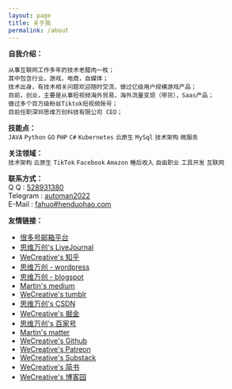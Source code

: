 ```yaml
---
layout: page
title: 关于我
permalink: /about
---
```


**自我介绍：**
```
从事互联网工作多年的技术老腊肉一枚；
其中包含行业，游戏，电商，自媒体；
技术出身，有技术相关问题欢迎随时交流，做过亿级用户规模游戏产品；
目前，创业，主要是从事短视频海外贸易，海外流量变现（带货），Saas产品；
做过多个百万级粉丝Tiktok短视频账号；
目前任职深圳思维万创科技有限公司 CEO；
```

**技能点：**  
`JAVA` `Python` `GO` `PHP` `C#` `Kubernetes` `云原生` `MySql` `技术架构` `微服务` 


**关注领域：**  
`技术架构` `云原生` `TikTok`  `Facebook` `Amazon` `睡后收入` `自由职业` `工具开发` `互联网`

**联系方式：**  
Q Q : [528931380](https://wpa.qq.com/msgrd?v=3&uin=528931380&site=qq&menu=yes)  
Telegram : [automan2022](https://t.me/automan2022)  
E-Mail : [fahuo#henduohao.com](mailto:fahuo@henduohao.com)  


**友情链接：**  
-   [很多号邮箱平台](https://www.henduohao.com/)
-   [思维万创's LiveJournal](https://henduohao.livejournal.com/)
-   [WeCreative's 知乎](https://www.zhihu.com/people/wecreative)
-   [思维万创 - wordpress](https://henduohao.wordpress.com/)
-   [思维万创 - blogspot](https://henduohao.blogspot.com/)
-   [Martin's medium](https://medium.com/@martinsmd)
-   [WeCreative's tumblr](https://www.tumblr.com/blog/view/we-creative)
-   [思维万创's CSDN](https://blog.csdn.net/China_Ajax)
-   [WeCreative's 掘金](https://juejin.cn/user/515006375409117)
-   [思维万创's 百家号](https://author.baidu.com/home?app_id=1726999602423374)
-   [Martin's matter](https://matters.news/@martinworksz)
-   [WeCreative's Github](https://github.com/chinacode/wecreative)
-   [WeCreative's Patreon](https://www.patreon.com/wecreative)
-   [WeCreative's Substack](https://wecreative.substack.com/)
-   [WeCreative's 简书](https://www.jianshu.com/u/08079467621a)
-   [WeCreative's 博客园](https://www.cnblogs.com/wecreative/)

